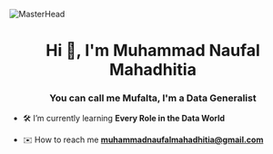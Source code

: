 ![MasterHead](https://assets-global.website-files.com/61f969006ed487e379da861f/6581b6179e1742c30d47b8a0_Data_Team_Dispatch_3.9.gif)
<h1 align="center">Hi 👋, I'm Muhammad Naufal Mahadhitia</h1>
<h3 align="center">You can call me Mufalta, I'm a Data Generalist</h3>

- 🛠️ I’m currently learning **Every Role in the Data World**

- ✉️ How to reach me **muhammadnaufalmahadhitia@gmail.com**
